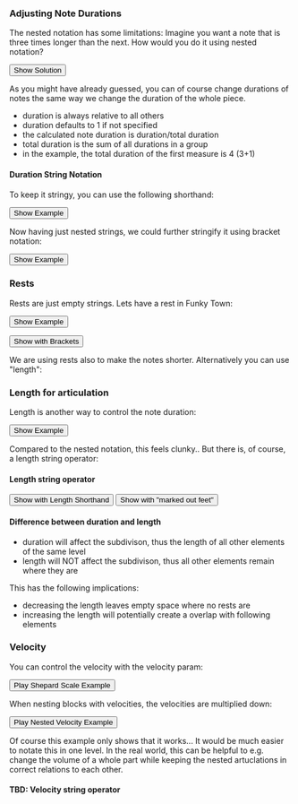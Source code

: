 ### Adjusting Note Durations

The nested notation has some limitations: Imagine you want a note that is three times longer than the next. How would you do it using nested notation?

<button id="example-pumuckel">Show Solution</button>

As you might have already guessed, you can of course change durations of notes the same way we change the duration of the whole piece.

- duration is always relative to all others
- duration defaults to 1 if not specified
- the calculated note duration is duration/total duration
- total duration is the sum of all durations in a group
- in the example, the total duration of the first measure is 4 (3+1)

#### Duration String Notation

To keep it stringy, you can use the following shorthand:

<button id="example-pumuckelShort">Show Example</button>

Now having just nested strings, we could further stringify it using bracket notation:

<button id="example-pumuckelBrackets">Show Example</button>

### Rests

Rests are just empty strings. Lets have a rest in Funky Town:

<button id="example-funkytown">Show Example</button>

<button id="example-funkytownBrackets">Show with Brackets</button>

<!-- TBD FIX -->
<!-- Here we have a max of two levels nesting. We can flatten that two one level nesting using the . operator:

<button id="example-funkytownBracketsFeet1">Show with two level "marked out feet"</button>

But, there is one more operator to mark out feet:

#### "|" sign

The pipe can be used as a feet marker that is parsed before the dot. So the hierarchy of parsing is:

- " | " top level
- " . " second
- " " third

<button id="example-funkytownBracketsFeet2">Show with pipe sign</button> -->

We are using rests also to make the notes shorter. Alternatively you can use "length":

### Length for articulation

Length is another way to control the note duration:

<button id="example-funkytownLengths">Show Example</button>

Compared to the nested notation, this feels clunky.. But there is, of course, a length string operator:

#### Length string operator

<button id="example-funkytownLengthsBrackets">Show with Length Shorthand</button>
<button id="example-funkytownLengthsFeet">Show with "marked out feet"</button>

#### Difference between duration and length

- duration will affect the subdivison, thus the length of all other elements of the same level
- length will NOT affect the subdivison, thus all other elements remain where they are

This has the following implications:

- decreasing the length leaves empty space where no rests are
- increasing the length will potentially create a overlap with following elements

### Velocity

You can control the velocity with the velocity param:

<button id="example-shepard">Play Shepard Scale Example</button>

When nesting blocks with velocities, the velocities are multiplied down:

<button id="example-nestedVelocity">Play Nested Velocity Example</button>

Of course this example only shows that it works... It would be much easier to notate this in one level. In the real world, this can be helpful to e.g. change the volume of a whole part while keeping the nested artuclations in correct relations to each other.

#### TBD: Velocity string operator